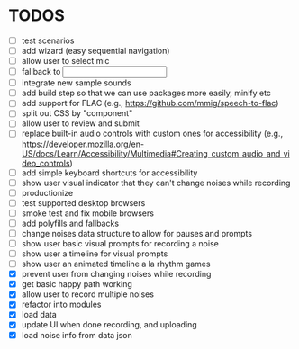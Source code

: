 # TODOS
  - [ ] test scenarios
  - [ ] add wizard (easy sequential navigation)
  - [ ] allow user to select mic
  - [ ] fallback to <input>
  - [ ] integrate new sample sounds
  - [ ] add build step so that we can use packages more easily, minify etc
  - [ ] add support for FLAC (e.g., https://github.com/mmig/speech-to-flac)
  - [ ] split out CSS by "component"
  - [ ] allow user to review and submit
  - [ ] replace built-in audio controls with custom ones for accessibility (e.g., https://developer.mozilla.org/en-US/docs/Learn/Accessibility/Multimedia#Creating_custom_audio_and_video_controls)
  - [ ] add simple keyboard shortcuts for accessibility
  - [ ] show user visual indicator that they can't change noises while recording
  - [ ] productionize
  - [ ] test supported desktop browsers
  - [ ] smoke test and fix mobile browsers
  - [ ] add polyfills and fallbacks
  - [ ] change noises data structure to allow for pauses and prompts
  - [ ] show user basic visual prompts for recording a noise
  - [ ] show user a timeline for visual prompts
  - [ ] show user an animated timeline a la rhythm games
  - [x] prevent user from changing noises while recording
  - [x] get basic happy path working
  - [x] allow user to record multiple noises
  - [x] refactor into modules
  - [x] load data
  - [x] update UI when done recording, and uploading
  - [x] load noise info from data json